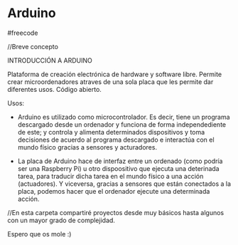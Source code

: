 # Arduino
#freecode

//Breve concepto

INTRODUCCIÓN A ARDUINO

Plataforma de creación electrónica de hardware y software libre. Permite crear microordenadores atraves de una sola placa que les permite dar diferentes usos.
Código abierto.

Usos:

-  Arduino es utilizado como microcontrolador. Es decir, tiene un programa descargado desde un ordenador y funciona de forma independediente de este; y controla y 
alimenta determinados dispositivos y toma decisiones de acuerdo al programa descargado e interactúa con el mundo físico gracias a sensores y acturadores.

- La placa de Arduino hace de interfaz entre un ordenado (como podría ser una Raspberry Pi) u otro dispoositivo que ejecuta una deterinada tarea, para traducir dicha 
tarea en el mundo físico a una acción (actuadores). Y viceversa, gracias a sensores que están conectados a la placa, podemos hacer que el ordenador ejecute una determinada
acción.


//En esta carpeta compartiré proyectos desde muy básicos hasta algunos con un mayor grado de complejidad.

Espero que os mole :)
